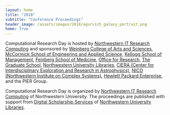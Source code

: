 ```yaml
---
layout: home
title: "2018"
subtitle: "Conference Proceedings"
header_image: /assets/images/2018/agurvich_galaxy_portrait.png
home: true
---
```

Computational Research Day is hosted by [Northwestern IT Research Computing](http://www.it.northwestern.edu/research) and sponsored by [Weinberg College of Arts and Sciences](http://www.weinberg.northwestern.edu/), [McCormick School of Engineering and Applied Science](http://www.mccormick.northwestern.edu/), [Kellogg School of Management](http://www.kellogg.northwestern.edu/), [Feinberg School of Medicine](http://www.feinberg.northwestern.edu/), [Office for Research](https://research.northwestern.edu/), [The Graduate School](http://www.tgs.northwestern.edu/), [Northwestern University Libraries](http://www.library.northwestern.edu/), [CIERA (Center for Interdisciplinary Exploration and Research in Astrophysics)](http://ciera.northwestern.edu/), [NICO (Northwestern Institute on Complex Systems)](https://www.nico.northwestern.edu/), [Hewlett Packard Enterprise](https://www.hpe.com/us/en/home.html), and the PIER Group.

Computational Research Day is organized by [Northwestern IT Research Computing](http://www.it.northwestern.edu/research/) of Northwestern University. The proceedings are published with support from [Digital Scholarship Services](mailto:digitalscholarship@northwestern.edu) of [Northwestern University Libraries](http://www.library.northwestern.edu/).
